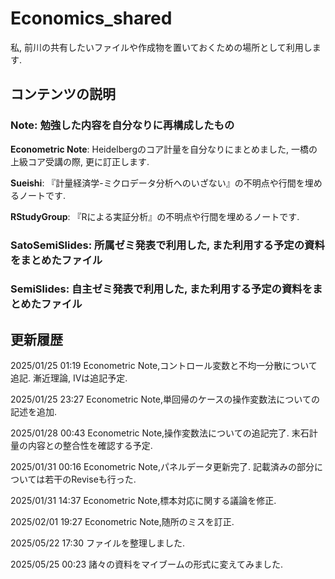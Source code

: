 # **Economics_shared**

私, 前川の共有したいファイルや作成物を置いておくための場所として利用します.

## **コンテンツの説明**


### **Note**: 勉強した内容を自分なりに再構成したもの

**Econometric Note**: Heidelbergのコア計量を自分なりにまとめました, 一橋の上級コア受講の際, 更に訂正します.

**Sueishi**: 『計量経済学-ミクロデータ分析へのいざない』の不明点や行間を埋めるノートです.

**RStudyGroup**: 『Rによる実証分析』の不明点や行間を埋めるノートです.

### **SatoSemiSlides**: 所属ゼミ発表で利用した, また利用する予定の資料をまとめたファイル

### **SemiSlides**: 自主ゼミ発表で利用した, また利用する予定の資料をまとめたファイル


## **更新履歴**

2025/01/25 01:19 Econometric Note,コントロール変数と不均一分散について追記. 漸近理論, IVは追記予定.

2025/01/25 23:27 Econometric Note,単回帰のケースの操作変数法についての記述を追加.

2025/01/28 00:43 Econometric Note,操作変数法についての追記完了. 末石計量の内容との整合性を確認する予定.

2025/01/31 00:16 Econometric Note,パネルデータ更新完了. 記載済みの部分については若干のReviseも行った.

2025/01/31 14:37 Econometric Note,標本対応に関する議論を修正.

2025/02/01 19:27 Econometric Note,随所のミスを訂正.

2025/05/22 17:30 ファイルを整理しました.

2025/05/25 00:23 諸々の資料をマイブームの形式に変えてみました.
